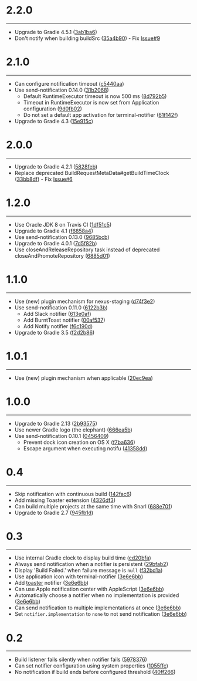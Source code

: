 # 2.2.0
***

- Upgrade to Gradle 4.5.1 ([3ab1ba6](http://github.com/jcgay/gradle-notifier/commit/3ab1ba6b2aaaf271bdb13275d30a3b15960aafe4))
- Don't notify when building buildSrc ([35a4b90](http://github.com/jcgay/gradle-notifier/commit/35a4b902a44a4344d6612c8446f0fa69092ffc7e)) - Fix [Issue#9](https://github.com/jcgay/gradle-notifier/issues/9)

# 2.1.0
***

- Can configure notification timeout ([c5440aa](http://github.com/jcgay/gradle-notifier/commit/c5440aa06026d093c9d7ed5062eeb1b12d495918))
- Use send-notification 0.14.0 ([31b2068](http://github.com/jcgay/gradle-notifier/commit/31b20682406d4aab4fd93bb4bb37d20df0d6d6f2))
    - Default RuntimeExecutor timeout is now 500 ms ([8d792b5](http://github.com/jcgay/send-notification/commit/8d792b5642264403b9072f61cd2c2d8d4e642598))
    - Timeout in RuntimeExecutor is now set from Application configuration ([9d0fb02](http://github.com/jcgay/send-notification/commit/9d0fb0226df88cba08a9549f4ded2150052b3134))
    - Do not set a default app activation for terminal-notifier ([61f142f](http://github.com/jcgay/send-notification/commit/61f142f0940542117a3494e034bb723797337faf))
- Upgrade to Gradle 4.3 ([15e915c](http://github.com/jcgay/gradle-notifier/commit/15e915c57d2a7d27b10667d383926d56a8ab7c92))

# 2.0.0
***

- Upgrade to Gradle 4.2.1 ([5828feb](http://github.com/jcgay/gradle-notifier/commit/5828feb0c0a5c6ce7543b04ee5d88162b586b11d))
- Replace deprecated BuildRequestMetaData#getBuildTimeClock ([33bb8df](http://github.com/jcgay/gradle-notifier/commit/33bb8df76aebee38163f35d00e4117be52350d7c)) - Fix [Issue#6](https://github.com/jcgay/gradle-notifier/issues/6)

# 1.2.0
***

- Use Oracle JDK 8 on Travis CI ([1df51c5](http://github.com/jcgay/gradle-notifier/commit/1df51c54c10e5564da516318f5a063738474534a))
- Upgrade to Gradle 4.1 ([f6858a4](http://github.com/jcgay/gradle-notifier/commit/f6858a4cd75a15936021f8eb3e1a1617c2095768))
- Use send-notification 0.13.0 ([9685bcb](http://github.com/jcgay/gradle-notifier/commit/9685bcb60bafab217e9d12df87828b2a3fc3d87b))
- Upgrade to Gradle 4.0.1 ([7d5f82b](http://github.com/jcgay/gradle-notifier/commit/7d5f82b54588b2fec9ddb449ef13de48324278d2))
- Use closeAndReleaseRepository task instead of deprecated closeAndPromoteRepository ([6885d01](http://github.com/jcgay/gradle-notifier/commit/6885d01b57dbbea44d3f47dc6874a4b19e182476))

# 1.1.0
***

- Use (new) plugin mechanism for nexus-staging ([d74f3e2](http://github.com/jcgay/gradle-notifier/commit/d74f3e2c1640fc9de28193cc31c6cd1d57133e61))
- Use send-notification 0.11.0 ([6122b3b](http://github.com/jcgay/gradle-notifier/commit/6122b3bc79732d85ac07dac916d057c0c721dc1f))
  * Add Slack notifier ([613e0af](http://github.com/jcgay/send-notification/commit/613e0af8ad444b89f231a26e36e800efef8f26e2))
  * Add BurntToast notifier ([00af537](http://github.com/jcgay/send-notification/commit/00af5378207297374f8b9c42feb7ebd149a6498d))
  * Add Notify notifier ([f6c190d](http://github.com/jcgay/send-notification/commit/f6c190dddb8160996ae84372b11bd20cb1fc8e5a))
- Upgrade to Gradle 3.5 ([f2d2b86](http://github.com/jcgay/gradle-notifier/commit/f2d2b8682533d0809e7d15d6fc368605e2821bcc))

# 1.0.1
***

- Use (new) plugin mechanism when applicable ([20ec9ea](http://github.com/jcgay/gradle-notifier/commit/20ec9eadf9867a46a5b6c84da0df74d1366a1d0d))

# 1.0.0
***

- Upgrade to Gradle 2.13 ([2b93575](http://github.com/jcgay/gradle-notifier/commit/2b93575f5d8c904b20c224e48898666f3eae0e62))
- Use newer Gradle logo (the elephant) ([666ea5b](http://github.com/jcgay/gradle-notifier/commit/666ea5b25cc0be1195b0b4e54273b0011e572891))
- Use send-notification 0.10.1 ([0456409](http://github.com/jcgay/gradle-notifier/commit/0456409a95eeb2da34bacda2c29d53fe6407039f))
    - Prevent dock icon creation on OS X ([f7ba636](http://github.com/jcgay/send-notification/commit/f7ba63631fe6e1c9f2bbad126164eeca1cf2d7b5))
    - Escape argument when executing notifu ([41358dd](http://github.com/jcgay/send-notification/commit/41358ddc20125d35996ebba5545c00e2b66ff31f))

# 0.4
***

- Skip notification with continuous build ([142fac6](http://github.com/jcgay/gradle-notifier/commit/142fac6a1aee743e4edd1f084e2229df40a4cc39))
- Add missing Toaster extension ([4326df3](http://github.com/jcgay/gradle-notifier/commit/4326df326088dfd05d6152e27bbf10bb08e8d245))
- Can build multiple projects at the same time with Snarl ([688e701](http://github.com/jcgay/gradle-notifier/commit/688e7019805cc5f3c953a1d5a56c0a9fc6e3b433))
- Upgrade to Gradle 2.7 ([945fb1d](http://github.com/jcgay/gradle-notifier/commit/945fb1db398b89e0ecef73b8fec14b45aaa48117))

# 0.3
***

- Use internal Gradle clock to display build time ([cd20bfa](http://github.com/jcgay/gradle-notifier/commit/cd20bfa4cfd27f8c2f7721fb12670d750a675c55))
- Always send notification when a notifier is persistent ([29bfab2](http://github.com/jcgay/gradle-notifier/commit/29bfab2398bac4a3bea9d2624f7198053680625d))
- Display 'Build Failed.' when failure message is `null` ([f32bd1a](http://github.com/jcgay/gradle-notifier/commit/f32bd1aa5f04dbef68b7518807dbc36ba2496756))
- Use application icon with terminal-notifier ([3e6e6bb](http://github.com/jcgay/gradle-notifier/commit/3e6e6bb35356292ab44009826814498a7810cd7a))
- Add [toaster](https://github.com/nels-o/toaster) notifier ([3e6e6bb](http://github.com/jcgay/gradle-notifier/commit/3e6e6bb35356292ab44009826814498a7810cd7a))
- Can use Apple notification center with AppleScript ([3e6e6bb](http://github.com/jcgay/gradle-notifier/commit/3e6e6bb35356292ab44009826814498a7810cd7a))
- Automatically choose a notifier when no implementation is provided ([3e6e6bb](http://github.com/jcgay/gradle-notifier/commit/3e6e6bb35356292ab44009826814498a7810cd7a))
- Can send notification to multiple implementations at once ([3e6e6bb](http://github.com/jcgay/gradle-notifier/commit/3e6e6bb35356292ab44009826814498a7810cd7a))
- Set `notifier.implementation` to `none` to not send notification ([3e6e6bb](http://github.com/jcgay/gradle-notifier/commit/3e6e6bb35356292ab44009826814498a7810cd7a))


# 0.2
***

- Build listener fails silently when notifier fails ([5978376](http://github.com/jcgay/gradle-notifier/commit/5978376cbcf7765a021b06234e91968deeae1b98))
- Can set notifier configuration using system properties ([1055ffc](http://github.com/jcgay/gradle-notifier/commit/1055ffc4961b869fefad080b717d41c307a2b1d1))
- No notification if build ends before configured threshold ([40ff266](http://github.com/jcgay/gradle-notifier/commit/40ff266ab716f49cc7a698c39c4214aa976d1d5e))

